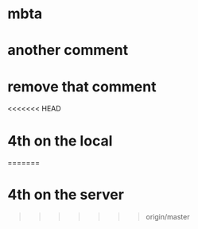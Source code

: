 # mbta
# another comment
# remove that comment
<<<<<<< HEAD
# 4th on the local
=======
# 4th on the server
>>>>>>> origin/master
